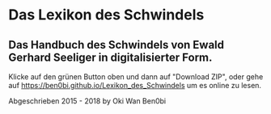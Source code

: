 # Das Lexikon des Schwindels

## Das Handbuch des Schwindels von Ewald Gerhard Seeliger in digitalisierter Form.

Klicke auf den grünen Button oben und dann auf "Download ZIP", oder gehe auf
https://ben0bi.github.io/Lexikon_des_Schwindels um es online zu lesen.

Abgeschrieben 2015 - 2018 by Oki Wan Ben0bi

